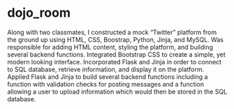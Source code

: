 # dojo_room

Along with two classmates, I constructed a mock “Twitter” platform from the ground up using HTML, CSS, Boostrap, Python, Jinja, and MySQL.  Was responsible for adding HTML content, styling the platform, and building several backend functions. Integrated Bootstrap CSS to create a simple, yet modern looking interface.  Incorporated Flask and Jinja in order to connect to SQL database, retrieve information, and display it on the platform.  Applied Flask and Jinja to build several backend functions including a function with validation checks for posting messages and a function allowing a user to upload information which would then be stored in the SQL database.
